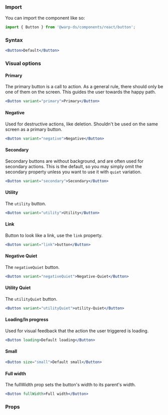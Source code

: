 ### Import

You can import the component like so:
```js
import { Button } from '@warp-ds/components/react/button';
```

### Syntax

```jsx example
<Button>Default</Button>
```

### Visual options

#### Primary

The primary button is a call to action. As a general rule, there should only be
one of them on the screen. This guides the user towards the happy path.

```jsx example
<Button variant="primary">Primary</Button>
```

#### Negative

Used for destructive actions, like deletion. Shouldn't be used on the same
screen as a primary button.

```jsx example
<Button variant="negative">Negative</Button>
```

#### Secondary

Secondary buttons are without background, and are often used for secondary actions.
This is the default, so you may simply omit the secondary property unless you want to use it with `quiet` variation.

```jsx example
<Button variant="secondary">Secondary</Button>
```

#### Utility
The `utility` button.

```jsx example
<Button variant="utility">Utility</Button>
```

#### Link
Button to look like a link, use the `link` property.

```jsx example
<Button variant="link">button</Button>
```

#### Negative Quiet
The `negativeQuiet` button.

```jsx example
<Button variant="negativeQuiet">Negative-Quiet</Button>
```

#### Utility Quiet
The `utilityQuiet` button.

```jsx example
<Button variant="utilityQuiet">utility-Quiet</Button>
```


#### Loading/In progress

Used for visual feedback that the action the user triggered is loading.

```jsx example
<Button loading>Default loading</Button>
```

#### Small

```jsx example
<Button size="small">Default small</Button>
```

#### Full width
The fullWidth prop sets the button's width to its parent's width. 

```jsx example
<Button fullWidth>Full width</Button>
```

### Props

<api-table type=react component="ButtonBeta" />
